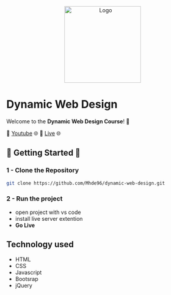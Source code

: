 <p align="center"> 
    <img src="https://github.githubassets.com/images/modules/logos_page/GitHub-Mark.png" alt="Logo" width="200">
    </img>
</p>

# Dynamic Web Design 
Welcome to the **Dynamic Web Design Course**! 🚀

🔗 [Youtube](https://www.youtube.com) 🌐
🔗 [Live](https://dynamic-web-design.vercel.app) 🌐


## 🚀 Getting Started 🚀
### 1 - Clone the Repository 
```bash
git clone https://github.com/Mhde96/dynamic-web-design.git
```

### 2 - Run the project
- open project with vs code
- install live server extention 
- **Go Live** 


## Technology used 
- HTML
- CSS
- Javascript
- Bootsrap 
- jQuery
